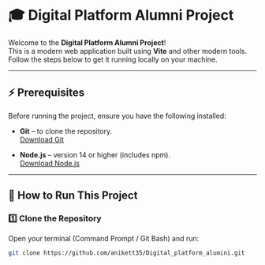 # 🎓 Digital Platform Alumni Project

Welcome to the **Digital Platform Alumni Project**!  
This is a modern web application built using **Vite** and other modern tools. Follow the steps below to get it running locally on your machine.

---

## ⚡ Prerequisites

Before running the project, ensure you have the following installed:

- **Git** – to clone the repository.  
  [Download Git](https://git-scm.com/downloads)  

- **Node.js** – version 14 or higher (includes npm).  
  [Download Node.js](https://nodejs.org/)

---

## 🚀 How to Run This Project

### 1️⃣ Clone the Repository

Open your terminal (Command Prompt / Git Bash) and run:

```bash
git clone https://github.com/anikett35/Digital_platform_alumini.git
